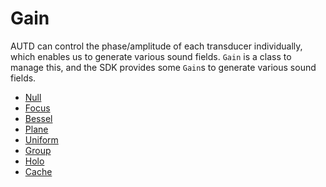 # Gain

AUTD can control the phase/amplitude of each transducer individually, which enables us to generate various sound fields.
`Gain` is a class to manage this, and the SDK provides some `Gain`s to generate various sound fields.

- [Null](./gain/null.md)
- [Focus](./gain/focus.md)
- [Bessel](./gain/bessel.md)
- [Plane](./gain/plane.md)
- [Uniform](./gain/uniform.md)
- [Group](./gain/grouped.md)
- [Holo](./gain/holo.md)
- [Cache](./gain/cache.md)

